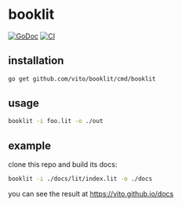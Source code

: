 # booklit

[![GoDoc](https://godoc.org/github.com/vito/booklit?status.svg)](https://godoc.org/github.com/vito/booklit)
[![CI](https://wings.concourse.ci/api/v1/teams/vito/pipelines/booklit/jobs/unit/badge)](https://wings.concourse.ci/teams/vito/pipelines/booklit/jobs/unit)

## installation

```bash
go get github.com/vito/booklit/cmd/booklit
```

## usage

```bash
booklit -i foo.lit -o ./out
```

## example

clone this repo and build its docs:

```bash
booklit -i ./docs/lit/index.lit -o ./docs
```

you can see the result at https://vito.github.io/docs
